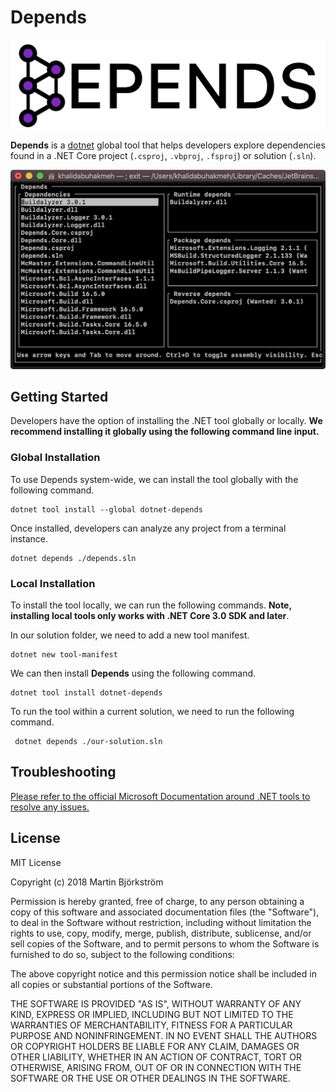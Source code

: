 # Depends

![depends logo](./media/Full%20Logo@2x.png)

**Depends** is a [dotnet](https://dot.net) global tool that helps developers explore dependencies found in a .NET Core project (`.csproj`, `.vbproj`, `.fsproj`) or solution (`.sln`).

![screenshot of depends running in terminal](./media/screenshot.png)

## Getting Started

Developers have the option of installing the .NET tool globally or locally. **We recommend installing it globally using the following command line input.**

### Global Installation

To use Depends system-wide, we can install the tool globally with the following command.

```console
dotnet tool install --global dotnet-depends
```

Once installed, developers can analyze any project from a terminal instance.

```console
dotnet depends ./depends.sln
```

### Local Installation

To install the tool locally, we can run the following commands. **Note, installing local tools only works with .NET Core 3.0 SDK and later**.

In our solution folder, we need to add a new tool manifest.

```console
dotnet new tool-manifest
```

We can then install **Depends** using the following command.

```console
dotnet tool install dotnet-depends
```

To run the tool within a current solution, we need to run the following command.

```console
 dotnet depends ./our-solution.sln
```

## Troubleshooting

[Please refer to the official Microsoft Documentation around .NET tools to resolve any issues.](https://docs.microsoft.com/en-us/dotnet/core/tools/troubleshoot-usage-issues)

## License

MIT License

Copyright (c) 2018 Martin Björkström

Permission is hereby granted, free of charge, to any person obtaining a copy
of this software and associated documentation files (the "Software"), to deal
in the Software without restriction, including without limitation the rights
to use, copy, modify, merge, publish, distribute, sublicense, and/or sell
copies of the Software, and to permit persons to whom the Software is
furnished to do so, subject to the following conditions:

The above copyright notice and this permission notice shall be included in all
copies or substantial portions of the Software.

THE SOFTWARE IS PROVIDED "AS IS", WITHOUT WARRANTY OF ANY KIND, EXPRESS OR
IMPLIED, INCLUDING BUT NOT LIMITED TO THE WARRANTIES OF MERCHANTABILITY,
FITNESS FOR A PARTICULAR PURPOSE AND NONINFRINGEMENT. IN NO EVENT SHALL THE
AUTHORS OR COPYRIGHT HOLDERS BE LIABLE FOR ANY CLAIM, DAMAGES OR OTHER
LIABILITY, WHETHER IN AN ACTION OF CONTRACT, TORT OR OTHERWISE, ARISING FROM,
OUT OF OR IN CONNECTION WITH THE SOFTWARE OR THE USE OR OTHER DEALINGS IN THE
SOFTWARE.
